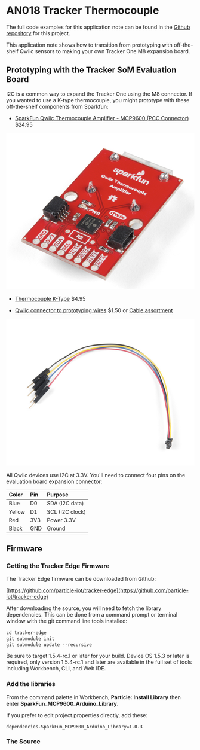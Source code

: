 # AN018 Tracker Thermocouple

The full code examples for this application note can be found in the [Github repository](https://github.com/particle-iot/app-notes/tree/master/AN019-Tracker-Thermocouple) for this project.


This application note shows how to transition from prototyping with off-the-shelf Qwiic sensors to making your own Tracker One M8 expansion board.

## Prototyping with the Tracker SoM Evaluation Board

I2C is a common way to expand the Tracker One using the M8 connector. If you wanted to use a K-type thermocouple, you might prototype with these off-the-shelf components from Sparkfun:

- [SparkFun Qwiic Thermocouple Amplifier - MCP9600 (PCC Connector)](https://www.sparkfun.com/products/16294) $24.95

![Qwiic Thermocouple Amplifier](images/qwiic-thermocouple.png)

- [Thermocouple K-Type](https://www.sparkfun.com/products/13715) $4.95

- [Qwiic connector to prototyping wires](https://www.sparkfun.com/products/14425) $1.50 or [Cable assortment](https://www.sparkfun.com/products/15081)

![Qwiic to prototyping wires](images/qwiic-wires.png)

All Qwiic devices use I2C at 3.3V. You'll need to connect four pins on the evaluation board expansion connector:

| Color  | Pin  | Purpose |
| :----- | :--- | :--- |
| Blue   | D0   | SDA (I2C data) |
| Yellow | D1   | SCL (I2C clock) |
| Red    | 3V3  | Power 3.3V |
| Black  | GND  | Ground |

## Firmware

### Getting the Tracker Edge Firmware

The Tracker Edge firmware can be downloaded from Github:

[https://github.com/particle-iot/tracker-edge](https://github.com/particle-iot/tracker-edge)

After downloading the source, you will need to fetch the library dependencies. This can be done from a command prompt or terminal window with the git command line tools installed:

```
cd tracker-edge
git submodule init
git submodule update --recursive
```

Be sure to target 1.5.4-rc.1 or later for your build. Device OS 1.5.3 or later is required, only version 1.5.4-rc.1 and later are available in the full set of tools including Workbench, CLI, and Web IDE.

### Add the libraries

From the command palette in Workbench, **Particle: Install Library** then enter **SparkFun_MCP9600_Arduino_Library**. 

If you prefer to edit project.properties directly, add these:

```
dependencies.SparkFun_MCP9600_Arduino_Library=1.0.3
```

### The Source





